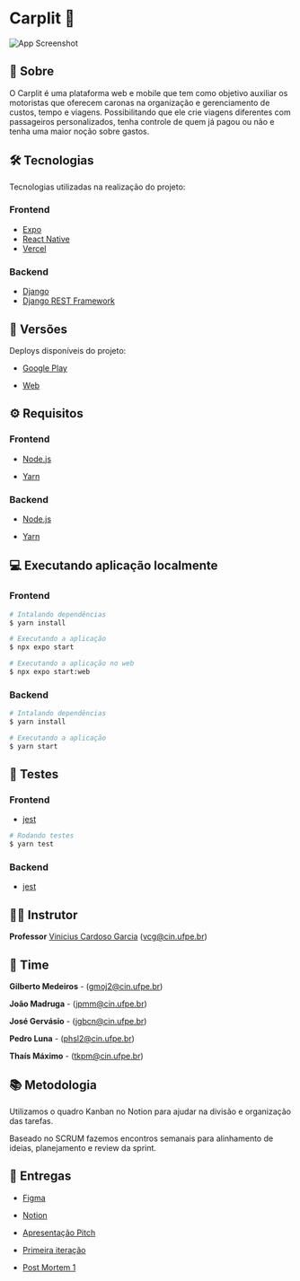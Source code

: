 # Carplit 🚗

![App Screenshot](https://i.imgur.com/3UmaMjU.jpeg)

## 📕 Sobre

O Carplit é uma plataforma web e mobile que tem como objetivo auxiliar os motoristas que oferecem caronas na organização e gerenciamento de custos, tempo e viagens. Possibilitando que ele crie viagens diferentes com passageiros personalizados, tenha controle de quem já pagou ou não e tenha uma maior noção sobre gastos.


## 🛠 Tecnologias

Tecnologias utilizadas na realização do projeto:

### Frontend
- [Expo](https://expo.io/)
- [React Native](https://reactnative.dev)
- [Vercel](https://vercel.com/)

### Backend
- [Django](https://www.djangoproject.com/)
- [Django REST Framework](https://www.django-rest-framework.org/)

## 📁 Versões

Deploys disponíveis do projeto:

- [Google Play](https://play.google.com/)

- [Web](https://carplit.me)

## ⚙ Requisitos

### Frontend
- [Node.js](https://nodejs.org/en/)

- [Yarn](https://yarnpkg.com/)


### Backend
- [Node.js](https://nodejs.org/en/)

- [Yarn](https://yarnpkg.com/)

## 💻 Executando aplicação localmente
### Frontend
```bash
# Intalando dependências
$ yarn install
```

```bash
# Executando a aplicação
$ npx expo start

# Executando a aplicação no web
$ npx expo start:web
```
### Backend
```bash
# Intalando dependências
$ yarn install
```

```bash
# Executando a aplicação
$ yarn start
```

## 🚨 Testes
### Frontend
- [jest](https://jestjs.io/)

```bash
# Rodando testes
$ yarn test
```

### Backend
- [jest](https://jestjs.io/)
  
## 👨‍🏫 Instrutor
**Professor** [Vinicius Cardoso Garcia](https://viniciusgarcia.me/) (vcg@cin.ufpe.br)

## 👥 Time

**Gilberto Medeiros** - (gmoj2@cin.ufpe.br)

**João Madruga** - (jpmm@cin.ufpe.br)

**José Gervásio** - (jgbcn@cin.ufpe.br)

**Pedro Luna** - (phsl2@cin.ufpe.br)

**Thaís Máximo** - (tkpm@cin.ufpe.br)


## 📚 Metodologia
Utilizamos o quadro Kanban no Notion para ajudar na divisão e organização das tarefas.

Baseado no SCRUM fazemos encontros semanais para alinhamento de ideias, planejamento e review da sprint.

## 🔗 Entregas

- [Figma](https://www.figma.com/file/U9tinXc4aVHqbAsJaMtkMw/Carplit?node-id=0%3A1)

- [Notion](https://majestic-iguanodon-1ef.notion.site/Carplit-45357668df2241ed89df9be8335cc62c)

- [Apresentação Pitch](https://docs.google.com/presentation/d/1Q-Kd_0Us4Hjw7TkxjH17AzH425KhfQq1tzYCENAqAy8/edit?usp=sharing)

- [Primeira iteração](https://docs.google.com/presentation/d/1MLZMfDtYAO5OALm1oaDrLu6FWIpJ5yJ2bSGKzbGI_Ok/edit?usp=sharing)

- [Post Mortem 1](https://majestic-iguanodon-1ef.notion.site/Post-Mortem-1-785e5b10451a4dcfa67b698fad66fc01)
